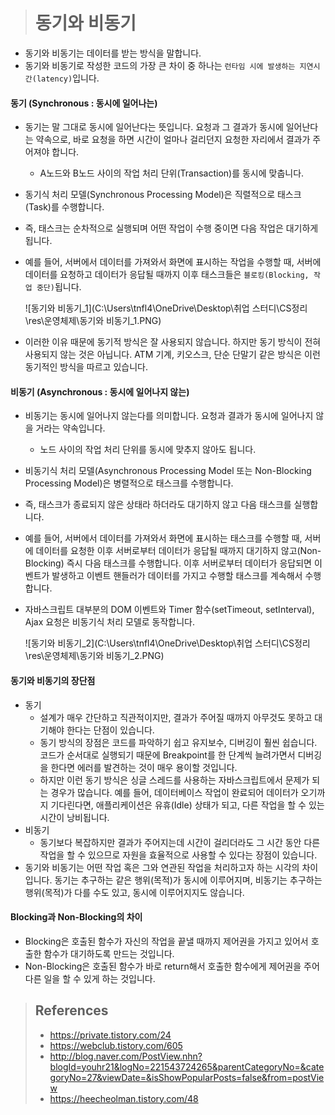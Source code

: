 > # 동기와 비동기



- 동기와 비동기는 데이터를 받는 방식을 말합니다.
- 동기와 비동기로 작성한 코드의 가장 큰 차이 중 하나는 `런타임 시에 발생하는 지연시간(latency)`입니다.



#### 동기 (Synchronous : 동시에 일어나는)

- 동기는 말 그대로 동시에 일어난다는 뜻입니다. 요청과 그 결과가 동시에 일어난다는 약속으로, 바로 요청을 하면 시간이 얼마나 걸리던지 요청한 자리에서 결과가 주어져야 합니다.

  - A노드와 B노드 사이의 작업 처리 단위(Transaction)를 동시에 맞춥니다.

- 동기식 처리 모델(Synchronous Processing Model)은 직렬적으로 태스크(Task)를 수행합니다.

- 즉, 태스크는 순차적으로 실행되며 어떤 작업이 수행 중이면 다음 작업은 대기하게 됩니다.

- 예를 들어, 서버에서 데이터를 가져와서 화면에 표시하는 작업을 수행할 때, 서버에 데이터를 요청하고 데이터가 응답될 때까지 이후 태스크들은 `블로킹(Blocking, 작업 중단)`됩니다.

  ![동기와 비동기_1](C:\Users\tnfl4\OneDrive\Desktop\취업 스터디\CS정리\res\운영체제\동기와 비동기_1.PNG)

- 이러한 이유 때문에 동기적 방식은 잘 사용되지 않습니다. 하지만 동기 방식이 전혀 사용되지 않는 것은 아닙니다. ATM 기계, 키오스크, 단순 단말기 같은 방식은 이런 동기적인 방식을 따르고 있습니다.





#### 비동기 (Asynchronous : 동시에 일어나지 않는)

- 비동기는 동시에 일어나지 않는다를 의미합니다. 요청과 결과가 동시에 일어나지 않을 거라는 약속입니다.

  - 노드 사이의 작업 처리 단위를 동시에 맞추지 않아도 됩니다.

- 비동기식 처리 모델(Asynchronous Processing Model 또는 Non-Blocking Processing Model)은 병렬적으로 태스크를 수행합니다.

- 즉, 태스크가 종료되지 않은 상태라 하더라도 대기하지 않고 다음 태스크를 실행합니다.

- 예를 들어, 서버에서 데이터를 가져와서 화면에 표시하는 태스크를 수행할 때, 서버에 데이터를 요청한 이후 서버로부터 데이터가 응답될 때까지 대기하지 않고(Non-Blocking) 즉시 다음 태스크를 수행합니다. 이후 서버로부터 데이터가 응답되면 이벤트가 발생하고 이벤트 핸들러가 데이터를 가지고 수행할 태스크를 계속해서 수행합니다.

- 자바스크립트 대부분의 DOM 이벤트와 Timer 함수(setTimeout, setInterval), Ajax 요청은 비동기식 처리 모델로 동작합니다.

  ![동기와 비동기_2](C:\Users\tnfl4\OneDrive\Desktop\취업 스터디\CS정리\res\운영체제\동기와 비동기_2.PNG)



#### 동기와 비동기의 장단점

- 동기
  - 설계가 매우 간단하고 직관적이지만, 결과가 주어질 때까지 아무것도 못하고 대기해야 한다는 단점이 있습니다.
  - 동기 방식의 장점은 코드를 파악하기 쉽고 유지보수, 디버깅이 훨씬 쉽습니다. 코드가 순서대로 실행되기 때문에 Breakpoint를 한 단계씩 늘려가면서 디버깅을 한다면 에러를 발견하는 것이 매우 용이할 것입니다.
  - 하지만 이런 동기 방식은 싱글 스레드를 사용하는 자바스크립트에서 문제가 되는 경우가 많습니다. 예를 들어, 데이터베이스 작업이 완료되어 데이터가 오기까지 기다린다면, 애플리케이션은 유휴(Idle) 상태가 되고, 다른 작업을 할 수 있는 시간이 낭비됩니다.
- 비동기
  - 동기보다 복잡하지만 결과가 주어지는데 시간이 걸리더라도 그 시간 동안 다른 작업을 할 수 있으므로 자원을 효율적으로 사용할 수 있다는 장점이 있습니다.
- 동기와 비동기는 어떤 작업 혹은 그와 연관된 작업을 처리하고자 하는 시각의 차이입니다. 동기는 추구하는 같은 행위(목적)가 동시에 이루어지며, 비동기는 추구하는 행위(목적)가 다를 수도 있고, 동시에 이루어지지도 않습니다.





#### Blocking과 Non-Blocking의 차이

- Blocking은 호출된 함수가 자신의 작업을 끝낼 때까지 제어권을 가지고 있어서 호출한 함수가 대기하도록 만드는 것입니다.
- Non-Blocking은 호출된 함수가 바로 return해서 호출한 함수에게 제어권을 주어 다른 일을 할 수 있게 하는 것입니다.







> ## References
>
> - https://private.tistory.com/24
> - https://webclub.tistory.com/605
> - http://blog.naver.com/PostView.nhn?blogId=youhr21&logNo=221543724265&parentCategoryNo=&categoryNo=27&viewDate=&isShowPopularPosts=false&from=postView
> - https://heecheolman.tistory.com/48

